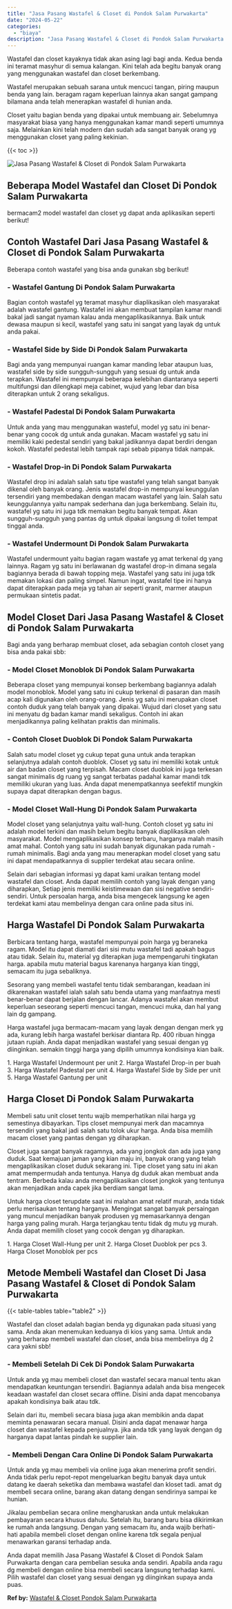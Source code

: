 ```yaml
---
title: "Jasa Pasang Wastafel & Closet di Pondok Salam Purwakarta"
date: "2024-05-22"
categories: 
  - "biaya"
description: "Jasa Pasang Wastafel & Closet di Pondok Salam Purwakarta. Anda dapat memilih Jasa Pasang Wastafel & Closet di Pondok Salam Purwakarta dengan cara pembelian s..."
---
```


Wastafel dan closet kayaknya tidak akan asing lagi bagi anda. Kedua benda ini teramat masyhur di semua kalangan. Kini telah ada begitu banyak orang yang menggunakan wastafel dan closet berkembang.

Wastafel merupakan sebuah sarana untuk mencuci tangan, piring maupun benda yang lain. beragam ragam keperluan lainnya akan sangat gampang bilamana anda telah menerapkan wastafel di hunian anda.

Closet yaitu bagian benda yang dipakai untuk membuang air. Sebelumnya masyarakat biasa yang hanya menggunakan kamar mandi seperti umumnya saja. Melainkan kini telah modern dan sudah ada sangat banyak orang yg menggunakan closet yang paling kekinian.

{{< toc >}}

![Jasa Pasang Wastafel & Closet di Pondok Salam Purwakarta](/images/wastafel-closet-murah61.png)

## Beberapa Model Wastafel dan Closet Di Pondok Salam Purwakarta

bermacam2 model wastafel dan closet yg dapat anda aplikasikan seperti berikut!

## Contoh Wastafel Dari Jasa Pasang Wastafel & Closet di Pondok Salam Purwakarta

Beberapa contoh wastafel yang bisa anda gunakan sbg berikut!

### \- Wastafel Gantung Di Pondok Salam Purwakarta

Bagian contoh wastafel yg teramat masyhur diaplikasikan oleh masyarakat adalah wastafel gantung. Wastafel ini akan membuat tampilan kamar mandi bakal jadi sangat nyaman kalau anda mengaplikasikannya. Baik untuk dewasa maupun si kecil, wastafel yang satu ini sangat yang layak dg untuk anda pakai.

### \- Wastafel Side by Side Di Pondok Salam Purwakarta

Bagi anda yang mempunyai ruangan kamar manding lebar ataupun luas, wastafel side by side sungguh-sungguh yang sesuai dg untuk anda terapkan. Wastafel ini mempunyai beberapa kelebihan diantaranya seperti multifungsi dan dilengkapi meja cabinet, wujud yang lebar dan bisa diterapkan untuk 2 orang sekaligus.

### \- Wastafel Padestal Di Pondok Salam Purwakarta

Untuk anda yang mau menggunakan wasteful, model yg satu ini benar-benar yang cocok dg untuk anda gunakan. Macam wastafel yg satu ini memiliki kaki pedestal sendiri yang bakal jadikannya dapat berdiri dengan kokoh. Wastafel pedestal lebih tampak rapi sebab pipanya tidak nampak.

### \- Wastafel Drop-in Di Pondok Salam Purwakarta

Wastafel drop ini adalah salah satu tipe wastafel yang telah sangat banyak dikenal oleh banyak orang. Jenis wastafel drop-in mempunyai keunggulan tersendiri yang membedakan dengan macam wastafel yang lain. Salah satu keunggulannya yaitu nampak sederhana dan juga berkembang. Selain itu, wastafel yg satu ini juga tdk memakan begitu banyak tempat. Akan sungguh-sungguh yang pantas dg untuk dipakai langsung di toilet tempat tinggal anda.

### \- Wastafel Undermount Di Pondok Salam Purwakarta

Wastafel undermount yaitu bagian ragam wastafe yg amat terkenal dg yang lainnya. Ragam yg satu ini berlawanan dg wastafel drop-in dimana segala bagiannya berada di bawah topping meja. Wastafel yang satu ini juga tdk memakan lokasi dan paling simpel. Namun ingat, wastafel tipe ini hanya dapat diterapkan pada meja yg tahan air seperti granit, marmer ataupun permukaan sintetis padat.

## Model Closet Dari Jasa Pasang Wastafel & Closet di Pondok Salam Purwakarta

Bagi anda yang berharap membuat closet, ada sebagian contoh closet yang bisa anda pakai sbb:

### \- Model Closet Monoblok Di Pondok Salam Purwakarta

Beberapa closet yang mempunyai konsep berkembang bagiannya adalah model monoblok. Model yang satu ini cukup terkenal di pasaran dan masih acap kali digunakan oleh orang-orang. Jenis yg satu ini merupakan closet contoh duduk yang telah banyak yang dipakai. Wujud dari closet yang satu ini menyatu dg badan kamar mandi sekaligus. Contoh ini akan menjadikannya paling kelihatan praktis dan minimalis.

### \- Contoh Closet Duoblok Di Pondok Salam Purwakarta

Salah satu model closet yg cukup tepat guna untuk anda terapkan selanjutnya adalah contoh duoblok. Closet yg satu ini memiliki kotak untuk air dan badan closet yang terpisah. Macam closet duoblok ini juga terkesan sangat minimalis dg ruang yg sangat terbatas padahal kamar mandi tdk memiliki ukuran yang luas. Anda dapat menempatkannya seefektif mungkin supaya dapat diterapkan dengan bagus.

### \- Model Closet Wall-Hung Di Pondok Salam Purwakarta

Model closet yang selanjutnya yaitu wall-hung. Contoh closet yg satu ini adalah model terkini dan masih belum begitu banyak diaplikasikan oleh masyarakat. Model mengaplikasikan konsep terbaru, harganya malah masih amat mahal. Contoh yang satu ini sudah banyak digunakan pada rumah - rumah minimalis. Bagi anda yang mau menerapkan model closet yang satu ini dapat mendapatkannya di supplier terdekat atau secara online.

Selain dari sebagian informasi yg dapat kami uraikan tentang model wastafel dan closet. Anda dapat memilih contoh yang layak dengan yang diharapkan, Setiap jenis memiliki keistimewaan dan sisi negative sendiri-sendiri. Untuk persoalan harga, anda bisa mengecek langsung ke agen terdekat kami atau membelinya dengan cara online pada situs ini.

## Harga Wastafel Di Pondok Salam Purwakarta

Berbicara tentang harga, wastafel mempunyai poin harga yg beraneka ragam. Model itu dapat diamati dari sisi mutu wastafel tadi apakah bagus atau tidak. Selain itu, material yg diterapkan juga mempengaruhi tingkatan harga. apabila mutu material bagus karenanya harganya kian tinggi, semacam itu juga sebaliknya.

Sesorang yang membeli wastafel tentu tidak sembarangan, keadaan ini dikarenakan wastafel ialah salah satu benda utama yang manfaatnya mesti benar-benar dapat berjalan dengan lancar. Adanya wastafel akan membut keperluan seseorang seperti mencuci tangan, mencuci muka, dan hal yang lain dg gampang.

Harga wastafel juga bermacam-macam yang layak dengan dengan merk yg ada, kurang lebih harga wastafel berkisar diantara Rp. 400 ribuan hingga jutaan rupiah. Anda dapat menjadikan wastafel yang sesuai dengan yg diinginkan. semakin tinggi harga yang dipilih umumnya kondisinya kian baik.

1\. Harga Wastafel Undermount per unit 2. Harga Wastafel Drop-in per buah 3. Harga Wastafel Padestal per unit 4. Harga Wastafel Side by Side per unit 5. Harga Wastafel Gantung per unit

## Harga Closet Di Pondok Salam Purwakarta

Membeli satu unit closet tentu wajib memperhatikan nilai harga yg semestinya dibayarkan. Tips closet mempunyai merk dan macamnya tersendiri yang bakal jadi salah satu tolok ukur harga. Anda bisa memilih macam closet yang pantas dengan yg diharapkan.

Closet juga sangat banyak ragamnya, ada yang jongkok dan ada juga yang duduk. Saat kemajuan jaman yang kian maju ini, banyak orang yang telah mengaplikasikan closet duduk sekarang ini. Tipe closet yang satu ini akan amat mempermudah anda tentunya. Hanya dg duduk akan membuat anda tentram. Berbeda kalau anda mengaplikasikan closet jongkok yang tentunya akan menjadikan anda capek jika berdiam sangat lama.

Untuk harga closet terupdate saat ini malahan amat relatif murah, anda tidak perlu merisaukan tentang harganya. Mengingat sangat banyak persaingan yang muncul menjadikan banyak produsen yg memasarkannya dengan harga yang paling murah. Harga terjangkau tentu tidak dg mutu yg murah. Anda dapat memilih closet yang cocok dengan yg diharapkan.

1\. Harga Closet Wall-Hung per unit 2. Harga Closet Duoblok per pcs 3. Harga Closet Monoblok per pcs

## Metode Membeli Wastafel dan Closet Di Jasa Pasang Wastafel & Closet di Pondok Salam Purwakarta

{{< table-tables table="table2" >}}

Wastafel dan closet adalah bagian benda yg digunakan pada situasi yang sama. Anda akan menemukan keduanya di kios yang sama. Untuk anda yang berharap membeli wastafel dan closet, anda bisa membelinya dg 2 cara yakni sbb!

### \- Membeli Setelah Di Cek Di Pondok Salam Purwakarta

Untuk anda yg mau membeli closet dan wastafel secara manual tentu akan mendapatkan keuntungan tersendiri. Bagiannya adalah anda bisa mengecek keadaan wastafel dan closet secara offline. Disini anda dapat mencobanya apakah kondisinya baik atau tdk.

Selain dari itu, membeli secara biasa juga akan membikin anda dapat meminta penawaran secara manual. Disini anda dapat menawar harga closet dan wastafel kepada penjualnya. jika anda tdk yang layak dengan dg harganya dapat lantas pindah ke supplier lain.

### \- Membeli Dengan Cara Online Di Pondok Salam Purwakarta

Untuk anda yg mau membeli via online juga akan menerima profit sendiri. Anda tidak perlu repot-repot mengeluarkan begitu banyak daya untuk datang ke daerah seketika dan membawa wastafel dan kloset tadi. amat dg membeli secara online, barang akan datang dengan sendirinya sampai ke hunian.

Jikalau pembelian secara online mengharuskan anda untuk melakukan pembayaran secara khusus dahulu. Setelah itu, barang baru bisa dikirimkan ke rumah anda langsung. Dengan yang semacam itu, anda wajib berhati-hati apabila membeli closet dengan online karena tdk segala penjual menawarkan garansi terhadap anda.

Anda dapat memilih Jasa Pasang Wastafel & Closet di Pondok Salam Purwakarta dengan cara pembelian sesuka anda sendiri. Apabila anda ragu dg membeli dengan online bisa membeli secara langsung terhadap kami. Pilih wastafel dan closet yang sesuai dengan yg diinginkan supaya anda puas.

**Ref by:** [Wastafel & Closet Pondok Salam Purwakarta](https://id.wikipedia.org/wiki/Wastafel)
